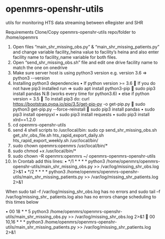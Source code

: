 # openmrs-openshr-utils
utils for monitoring HTS data streaming between eRegister and SHR

Requirements
  Clone/Copy openmrs-openshr-utils repo/folder to /home/openmrs
1.	Open files “main_shr_missing_obs.py” & “main_shr_missing_patients.py” and change variable facility_heina value to facility’s heina and also enter facility name to facility_name variable for both files.
2.	Open “send_shr_missing_obs.sh” file and edit one drive facility name to match the one on onedrive
3.	Make sure server host is using python3 version e.g. version 3.6 => python3 --version
5.	Installing python3 dependencies
•	If python version >= 3.6
	If you do not have pip3 installed run => sudo apt install python3-pip
	sudo pip3 install pandas 		N.B (works every time for python3.6)
•	else if python version = 3.5
	To install pip3 do: curl https://bootstrap.pypa.io/pip/3.5/get-pip-py -o get-pip.py
	sudo python3 get-pip.py --force-reinstall
	sudo pip3 install pandas
•	sudo pip3 install openpyxl
•	sudo pip3 install requests
•	sudo pip3 install xlrd==1.2.0
6.	cd openmrs-openshr-utils
7.	send 4 shell scripts to /usr/local/bin: sudo cp send_shr_missing_obs.sh get_shr_obs_file.sh hts_rapid_export_daily.sh hts_rapid_export_weekly.sh /usr/local/bin/
8.	sudo chown openmrs:openmrs /usr/local/bin/*
9.	sudo chmod +x /usr/local/bin/*
10.	sudo chown –R openmrs:openmrs  ~/ openmrs-openmrs-openshr-utils
11.	In Crontab add this lines:
•	*/1 * * * * python3 /home/openmrs/openmrs-openshr-utils/main_shr_missing_obs.py >> /var/log/missing_shr_obs.log 2>&1
•	*/2 * * * * python3 /home/openmrs/openmrs-openshr-utils/main_shr_missing_patients.py >> /var/log/missing_shr_patients.log 2>&1

When sudo tail –f /var/log/missing_shr_obs.log has no errors and 
sudo tail –f /var/log/missing_shr_ patients.log also has no errors change scheduling to this times below

•	00 18 * * 5 python3 /home/openmrs/openmrs-openshr-utils/main_shr_missing_obs.py >> /var/log/missing_shr_obs.log 2>&1
	00 10,16 * * * python3 /home/openmrs/openmrs-openshr-utils/main_shr_missing_patients.py >> /var/log/missing_shr_patients.log 2>&1

